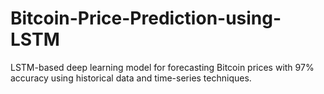 # Bitcoin-Price-Prediction-using-LSTM
LSTM-based deep learning model for forecasting Bitcoin prices with 97% accuracy using historical data and time-series techniques.
